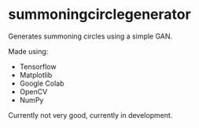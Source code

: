 # summoningcirclegenerator
Generates summoning circles using a simple GAN.

Made using:
- Tensorflow
- Matplotlib
- Google Colab
- OpenCV
- NumPy

Currently not very good, currently in development.
